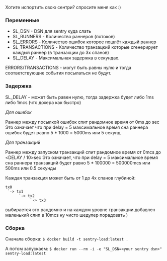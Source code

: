 Хотите испортить свою сентри? спросите меня как :)

### Переменные

* SL_DSN - DSN для sentry куда слать
* SL_RUNNERS - Количество раннеров (потоков)
* SL_ERRORS - Количество ошибок которое пошлёт каждый раннер
* SL_TRANSACTIONS - Количество транзацкий которые сгенерирует каждый раннер (в транзакции до 3х спанов)
* SL_DELAY - Максимальная задержка в секундах. 

ERRORS/TRANSACTIONS - могут быть равны нулю и тогда соответствующие события посылаться не будут.

### Задержка

SL_DELAY - может быть равен нулю, тогда задержка будет либо 1ms либо 1mcs (что дохера как быстро)

*Для ошибок*

Раннер между посылкой ошибок спит рандомное время от 0ms до <DELAY>sec
Это означает что при delay = 5 максимальное время сна раннера ошибок будет равно
5 * 1000 = 5000ms или 5 секунд

*Для транзакций*

Раннер между запуском транзакций спит рандомное время от 0mcs до <DELAY / 10>sec
Это означает, что при delay = 5 максимальное время сна раннера транзакций будет равно
5 * 100000 = 500000mcs или 500ms или 0.5 секунды

Каждая транзакция может быть от 1 до 4х спанов глубиной:

```
tx0
 `-> tx1
      `-> tx2
           `-> tx3 
```

выбирается это рандомно и на каждом уровне транзакции добавлен маленький слип в 10mcs ну чисто шедулер порадовать )

### Сборка

Сначала сборка:
`$ docker build -t sentry-load:latest .`

А потом запускаем:
`$ docker run --rm -i -e "SL_DSN=<your sentry dsn>" sentry-load:latest`
